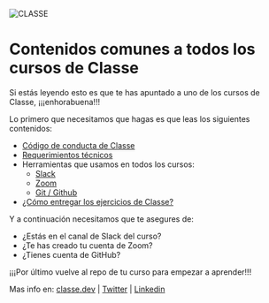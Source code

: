 ![CLASSE](https://user-images.githubusercontent.com/3619686/188469739-f4ca7197-28f9-4f0a-8ca0-6ef9bc439543.png)

# Contenidos comunes a todos los cursos de Classe


Si estás leyendo esto es que te has apuntado a uno de los cursos de Classe, ¡¡¡enhorabuena!!!

Lo primero que necesitamos que hagas es que leas los siguientes contenidos:

- [Código de conducta de Classe](./codigo-de-conducta.md)
- [Requerimientos técnicos](./requerimientos-tecnicos.md)
- Herramientas que usamos en todos los cursos:
  - [Slack](./herramienta-slack.md)
  - [Zoom](./herramienta-zoom.md)
  - [Git / Github](./herramienta-git.md)
- [¿Cómo entregar los ejercicios de Classe?](./entrega-de-ejercicios.md)
  
Y a continuación necesitamos que te asegures de:

- ¿Estás en el canal de Slack del curso?
- ¿Te has creado tu cuenta de Zoom?
- ¿Tienes cuenta de GitHub?

¡¡¡Por último vuelve al repo de tu curso para empezar a aprender!!!

Mas info en: [classe.dev](https://classe.dev) | [Twitter](https://twitter.com/redradix) | [Linkedin](https://www.linkedin.com/company/redradix)
